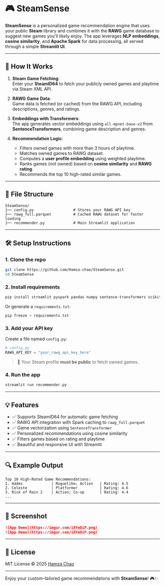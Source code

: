 # 🎮 SteamSense

**SteamSense** is a personalized game recommendation engine that uses your public **Steam** library and combines it with the **RAWG** game database to suggest new games you'll likely enjoy. The app leverages **NLP embeddings**, **cosine similarity**, and **Apache Spark** for data processing, all served through a simple **Streamlit UI**.

---

## 🧠 How It Works

1. **Steam Game Fetching**:  
   Enter your **SteamID64** to fetch your publicly owned games and playtime via Steam XML API.

2. **RAWG Game Data**:  
   Game data is fetched (or cached) from the RAWG API, including descriptions, genres, and ratings.

3. **Embeddings with Transformers**:  
   The app generates vector embeddings using `all-mpnet-base-v2` from **SentenceTransformers**, combining game description and genres.

4. **Recommendation Logic**:  
   - Filters owned games with more than 3 hours of playtime.
   - Matches owned games to RAWG dataset.
   - Computes a **user profile embedding** using weighted playtime.
   - Ranks games (not owned) based on **cosine similarity** and **RAWG rating**.
   - Recommends the top 10 high-rated similar games.

---

## 📂 File Structure

```
SteamSense/
├── config.py                  # Stores your RAWG API key
├── rawg_full.parquet          # Cached RAWG dataset for faster loading
├── recommender.py             # Main Streamlit application
```

---

## 🛠️ Setup Instructions

### 1. Clone the repo

```bash
git clone https://github.com/Hamza-chao/SteamSense.git
cd SteamSense
```

### 2. Install requirements

```bash
pip install streamlit pyspark pandas numpy sentence-transformers scikit-learn requests
```

Or generate a `requirements.txt`:

```bash
pip freeze > requirements.txt
```

### 3. Add your API key

Create a file named `config.py`:

```python
# config.py
RAWG_API_KEY = "your_rawg_api_key_here"
```

> 🔐 Your Steam profile **must be public** to fetch owned games.

### 4. Run the app

```bash
streamlit run recommender.py
```

---

## 💡 Features

- ✅ Supports SteamID64 for automatic game fetching
- ✅ RAWG API integration with Spark caching to `rawg_full.parquet`
- ✅ Game vectorization using `SentenceTransformer`
- ✅ Personalized recommendations using cosine similarity
- ✅ Filters games based on rating and playtime
- ✅ Beautiful and responsive UI with Streamlit

---

## 🔍 Example Output

```text
Top 10 High-Rated Game Recommendations:
1. Hades             | Roguelike; Action   | Rating: 4.5
2. Celeste           | Platformer          | Rating: 4.6
3. Risk of Rain 2    | Action; Co-op       | Rating: 4.4
...
```

---

## 📸 Screenshot


```markdown
![App Demo](https://imgur.com/i8YeOiP.png)
![App Demo](https://imgur.com/i8YeOiP.png)
```

---

## 📜 License

MIT License © 2025 [Hamza Chao](https://github.com/Hamza-chao)

---

Enjoy your custom-tailored game recommendations with **SteamSense**! 🎮✨
